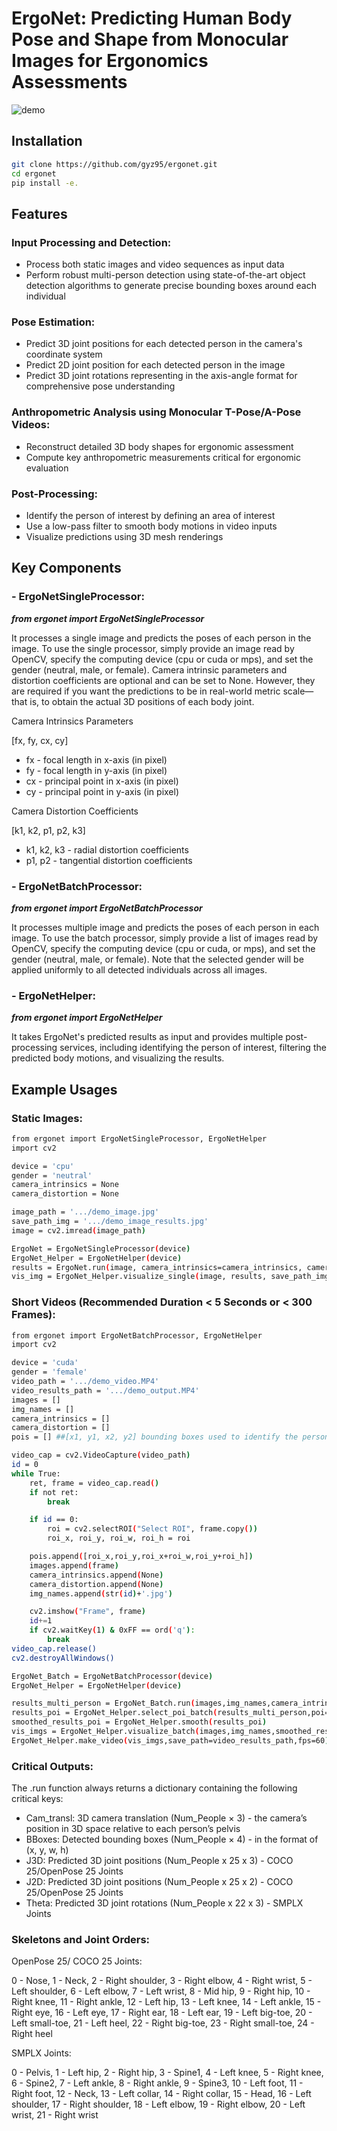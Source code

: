 # ErgoNet: Predicting Human Body Pose and Shape from Monocular Images for Ergonomics Assessments
![demo](https://github.com/user-attachments/assets/af6cfb73-d43d-48f8-80fc-7abe6934874c)


## Installation
```bash
git clone https://github.com/gyz95/ergonet.git
cd ergonet
pip install -e.
```

## Features 
### Input Processing and Detection:
- Process both static images and video sequences as input data
- Perform robust multi-person detection using state-of-the-art object detection algorithms to generate precise bounding boxes around each individual

### Pose Estimation:
- Predict 3D joint positions for each detected person in the camera's coordinate system
- Predict 2D joint position for each detected person in the image
- Predict 3D joint rotations representing in the axis-angle format for comprehensive pose understanding

### Anthropometric Analysis using Monocular T-Pose/A-Pose Videos:
- Reconstruct detailed 3D body shapes for ergonomic assessment
- Compute key anthropometric measurements critical for ergonomic evaluation

### Post-Processing:
- Identify the person of interest by defining an area of interest
- Use a low-pass filter to smooth body motions in video inputs
- Visualize predictions using 3D mesh renderings

## Key Components    
### - ErgoNetSingleProcessor: 
**_from ergonet import ErgoNetSingleProcessor_**

It processes a single image and predicts the poses of each person in the image. To use the single processor, simply provide an image read by OpenCV, specify the computing device (cpu or cuda or mps), and set the gender (neutral, male, or female). Camera intrinsic parameters and distortion coefficients are optional and can be set to None. However, they are required if you want the predictions to be in real-world metric scale—that is, to obtain the actual 3D positions of each body joint.

Camera Intrinsics Parameters 

[fx, fy, cx, cy]
- fx - focal length in x-axis (in pixel)
- fy - focal length in y-axis (in pixel)
- cx - principal point in x-axis (in pixel)
- cy - principal point in y-axis (in pixel)

Camera Distortion Coefficients 

[k1, k2, p1, p2, k3]
- k1, k2, k3 - radial distortion coefficients
- p1, p2 - tangential distortion coefficients

### - ErgoNetBatchProcessor:
**_from ergonet import ErgoNetBatchProcessor_**

It processes multiple image and predicts the poses of each person in each image. To use the batch processor, simply provide a list of images read by OpenCV, specify the computing device (cpu or cuda, or mps), and set the gender (neutral, male, or female). Note that the selected gender will be applied uniformly to all detected individuals across all images.

### - ErgoNetHelper:
**_from ergonet import ErgoNetHelper_**

It takes ErgoNet's predicted results as input and provides multiple post-processing services, including identifying the person of interest, filtering the predicted body motions, and visualizing the results.

## Example Usages  
### Static Images:
```bash
from ergonet import ErgoNetSingleProcessor, ErgoNetHelper
import cv2

device = 'cpu' 
gender = 'neutral'
camera_intrinsics = None  
camera_distortion = None  

image_path = '.../demo_image.jpg'
save_path_img = '.../demo_image_results.jpg'
image = cv2.imread(image_path)

ErgoNet = ErgoNetSingleProcessor(device)
ErgoNet_Helper = ErgoNetHelper(device)
results = ErgoNet.run(image, camera_intrinsics=camera_intrinsics, camera_distortion=camera_distortion, gender=gender)
vis_img = ErgoNet_Helper.visualize_single(image, results, save_path_img, type='vertices')
```
### Short Videos (Recommended Duration < 5 Seconds or < 300 Frames):
```bash
from ergonet import ErgoNetBatchProcessor, ErgoNetHelper
import cv2

device = 'cuda'
gender = 'female' 
video_path = '.../demo_video.MP4'
video_results_path = '.../demo_output.MP4'
images = []
img_names = []
camera_intrinsics = []
camera_distortion = []
pois = [] ##[x1, y1, x2, y2] bounding boxes used to identify the person of interest (poi)

video_cap = cv2.VideoCapture(video_path)
id = 0
while True:
    ret, frame = video_cap.read()
    if not ret:
        break

    if id == 0: 
        roi = cv2.selectROI("Select ROI", frame.copy())
        roi_x, roi_y, roi_w, roi_h = roi

    pois.append([roi_x,roi_y,roi_x+roi_w,roi_y+roi_h])
    images.append(frame)
    camera_intrinsics.append(None)
    camera_distortion.append(None)
    img_names.append(str(id)+'.jpg')

    cv2.imshow("Frame", frame)
    id+=1
    if cv2.waitKey(1) & 0xFF == ord('q'):
        break
video_cap.release()
cv2.destroyAllWindows()

ErgoNet_Batch = ErgoNetBatchProcessor(device)
ErgoNet_Helper = ErgoNetHelper(device)

results_multi_person = ErgoNet_Batch.run(images,img_names,camera_intrinsics,camera_distortion,gender=gender,joint_optimize=True)
results_poi = ErgoNet_Helper.select_poi_batch(results_multi_person,poi=pois)
smoothed_results_poi = ErgoNet_Helper.smooth(results_poi)
vis_imgs = ErgoNet_Helper.visualize_batch(images,img_names,smoothed_results_poi,save_path=None,type='vertices') 
ErgoNet_Helper.make_video(vis_imgs,save_path=video_results_path,fps=60)
```
### Critical Outputs: 

The .run function always returns a dictionary containing the following critical keys:
- Cam_transl: 3D camera translation (Num_People × 3) - the camera’s position in 3D space relative to each person’s pelvis
- BBoxes: Detected bounding boxes (Num_People × 4) - in the format of (x, y, w, h)
- J3D: Predicted 3D joint positions (Num_People x 25 x 3) - COCO 25/OpenPose 25 Joints
- J2D: Predicted 3D joint positions (Num_People x 25 x 2) - COCO 25/OpenPose 25 Joints
- Theta: Predicted 3D joint rotations (Num_People x 22 x 3) - SMPLX Joints 

### Skeletons and Joint Orders:
OpenPose 25/ COCO 25 Joints:

0 - Nose, 1 - Neck, 2 - Right shoulder, 3 - Right elbow, 4 - Right wrist, 5 - Left shoulder, 6 - Left elbow, 7 - Left wrist, 8 - Mid hip, 9 - Right hip, 10 - Right knee, 11 - Right ankle, 12 - Left hip, 13 - Left knee, 14 - Left ankle, 15 - Right eye, 16 - Left eye, 17 - Right ear, 18 - Left ear, 19 - Left big-toe, 20 - Left small-toe, 21 - Left heel, 22 - Right big-toe, 23 - Right small-toe, 24 - Right heel

SMPLX Joints:

0 - Pelvis, 1 - Left hip, 2 - Right hip, 3 - Spine1, 4 - Left knee, 5 - Right knee, 6 - Spine2, 7 - Left ankle, 8 - Right ankle, 9 - Spine3, 10 - Left foot, 11 - Right foot, 12 - Neck, 13 - Left collar, 14 - Right collar, 15 - Head, 16 - Left shoulder, 17 - Right shoulder, 18 - Left elbow, 19 - Right elbow, 20 - Left wrist, 21 - Right wrist




